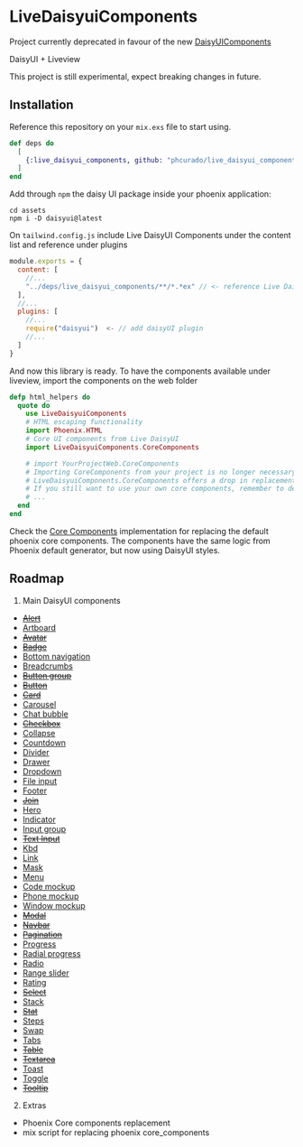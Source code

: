 # LiveDaisyuiComponents

Project currently deprecated in favour of the new [DaisyUIComponents](https://github.com/phcurado/daisy_ui_components)

DaisyUI + Liveview

This project is still experimental, expect breaking changes in future.

## Installation

Reference this repository on your `mix.exs` file to start using.

```elixir
def deps do
  [
    {:live_daisyui_components, github: "phcurado/live_daisyui_components"}
  ]
end
```

Add through `npm` the daisy UI package inside your phoenix application:

```
cd assets
npm i -D daisyui@latest
```

On `tailwind.config.js` include Live DaisyUI Components under the content list and reference under plugins

```javascript
module.exports = {
  content: [
    //...
    "../deps/live_daisyui_components/**/*.*ex" // <- reference Live Daisy UI Components as content path
  ],
  //...
  plugins: [
    //...
    require("daisyui")  <- // add daisyUI plugin
    //...
  ]
}
```

And now this library is ready. To have the components available under liveview, import the components on the web folder

```elixir
defp html_helpers do
  quote do
    use LiveDaisyuiComponents
    # HTML escaping functionality
    import Phoenix.HTML
    # Core UI components from Live DaisyUI
    import LiveDaisyuiComponents.CoreComponents

    # import YourProjectWeb.CoreComponents
    # Importing CoreComponents from your project is no longer necessary since 
    # LiveDaisyuiComponents.CoreComponents offers a drop in replacement
    # If you still want to use your own core components, remember to delete the default components generated from phoenix in this file
    # ...
  end
end
```

Check the [Core Components](./lib/live_daisyui_components/core_components.ex) implementation for replacing the default phoenix core components. The components have the same logic from Phoenix default generator, but now using DaisyUI styles.

## Roadmap

1. Main DaisyUI components
  - ~~[Alert](https://daisyui.com/components/alert)~~
  - [Artboard](https://daisyui.com/components/artboard)
  - ~~[Avatar](https://daisyui.com/components/avatar)~~
  - ~~[Badge](https://daisyui.com/components/badge)~~
  - [Bottom navigation](https://daisyui.com/components/botton-navigation)
  - [Breadcrumbs](https://daisyui.com/components/breadcrumbs)
  - ~~[Button group](https://daisyui.com/components/button-group)~~
  - ~~[Button](https://daisyui.com/components/button)~~
  - ~~[Card](https://daisyui.com/components/card)~~
  - [Carousel](https://daisyui.com/components/carousel)
  - [Chat bubble](https://daisyui.com/components/chat)
  - ~~[Checkbox](https://daisyui.com/components/checkbox)~~
  - [Collapse](https://daisyui.com/components/collapse)
  - [Countdown](https://daisyui.com/components/countdown)
  - [Divider](https://daisyui.com/components/divider)
  - [Drawer](https://daisyui.com/components/drawer)
  - [Dropdown](https://daisyui.com/components/dropdown)
  - [File input](https://daisyui.com/components/file-input)
  - [Footer](https://daisyui.com/components/footer)
  - ~~[Join](https://daisyui.com/components/join)~~
  - [Hero](https://daisyui.com/components/hero)
  - [Indicator](https://daisyui.com/components/indicator)
  - [Input group](https://daisyui.com/components/input-group)
  - ~~[Text Input](https://daisyui.com/components/input)~~
  - [Kbd](https://daisyui.com/components/kbd)
  - [Link](https://daisyui.com/components/link)
  - [Mask](https://daisyui.com/components/mask)
  - [Menu](https://daisyui.com/components/menu)
  - [Code mockup](https://daisyui.com/components/mockup-code)
  - [Phone mockup](https://daisyui.com/components/mockup-phone)
  - [Window mockup](https://daisyui.com/components/mockup-window)
  - ~~[Modal](https://daisyui.com/components/modal)~~
  - ~~[Navbar](https://daisyui.com/components/navbar)~~
  - ~~[Pagination](https://daisyui.com/components/pagination)~~
  - [Progress](https://daisyui.com/components/progress)
  - [Radial progress](https://daisyui.com/components/radial-progress)
  - [Radio](https://daisyui.com/components/radio)
  - [Range slider](https://daisyui.com/components/range)
  - [Rating](https://daisyui.com/components/rating)
  - ~~[Select](https://daisyui.com/components/select)~~
  - [Stack](https://daisyui.com/components/stack)
  - ~~[Stat](https://daisyui.com/components/stat)~~
  - [Steps](https://daisyui.com/components/steps)
  - [Swap](https://daisyui.com/components/swap)
  - [Tabs](https://daisyui.com/components/tab)
  - ~~[Table](https://daisyui.com/components/table)~~
  - ~~[Textarea](https://daisyui.com/components/textarea)~~
  - [Toast](https://daisyui.com/components/toast)
  - [Toggle](https://daisyui.com/components/toggle)
  - ~~[Tooltip](https://daisyui.com/components/tooltip)~~

2. Extras
  - Phoenix Core components replacement
  - mix script for replacing phoenix core_components
